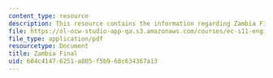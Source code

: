 ```yaml
---
content_type: resource
description: This resource contains the information regarding Zambia Final.
file: https://ol-ocw-studio-app-qa.s3.amazonaws.com/courses/ec-s11-engineering-capacity-in-community-based-healthcare-fall-2005/604c41476251a805f5b968c634367a13_MITEC_S11F05_zambia_profile.pdf
file_type: application/pdf
resourcetype: Document
title: Zambia Final
uid: 604c4147-6251-a805-f5b9-68c634367a13
---
```

